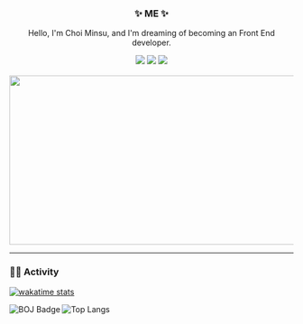 <h3 align="center">✨ ME ✨</h3> 
<p align="center">Hello, I'm Choi Minsu, and I'm dreaming of becoming an Front End developer.</p> 
   
<div align="center">  
  <a href="https://www.instagram.com/m.in_su08/"><img src="https://img.shields.io/badge/Instagram-ff69b4?style=plastic&logo=Instagram&logoColor=white"/></a>
  <a href="https://github.com/min-su08"><img src="https://img.shields.io/badge/github-181717?style=plastic&logo=github&logoColor=white"/></a>
  <img src="https://img.shields.io/badge/mandoo4137@gmail.com-EA4305?style=flat-square&logo=Gmail&logoColor=white">
</div> 
<br/>
<a href="https://www.gitanimals.org/en_US?utm_medium=image&utm_source=minsu0707&utm_content=farm">
<img
  src="https://render.gitanimals.org/farms/minsu0707"
  width="900"
  height="300"
/>
</a>

<hr>

<h3 align="left">🏃🏻 Activity</h3>

[![wakatime stats](https://github-readme-stats.vercel.app/api/wakatime?username=minsu0707)](https://wakatime.com/@minsu0707)

<a href="https://solved.ac/" target="_blank">
    <img align="left" src="http://mazassumnida.wtf/api/v2/generate_badge?boj=mandoo0707" alt="BOJ Badge"/>
</a>

![Top Langs](https://github-readme-stats.vercel.app/api/top-langs/?username=minsu0707&layout=compact)
